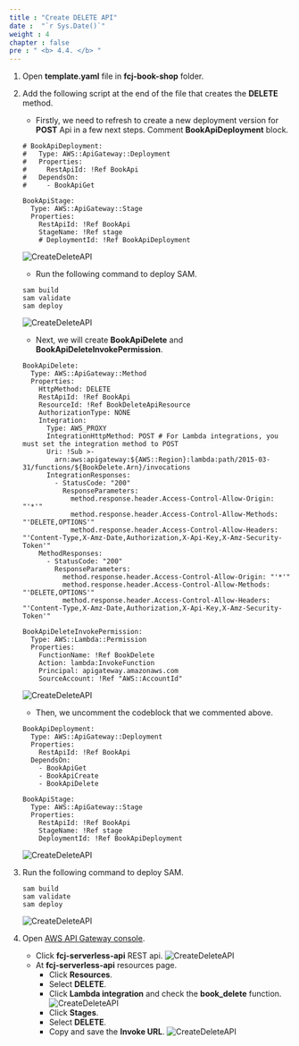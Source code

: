 ```yaml
---
title : "Create DELETE API"
date :  "`r Sys.Date()`" 
weight : 4
chapter : false
pre : " <b> 4.4. </b> "
---
```

1. Open **template.yaml** file in **fcj-book-shop** folder.

2. Add the following script at the end of the file that creates the **DELETE** method.
    - Firstly, we need to refresh to create a new deployment version for **POST** Api in a few next steps. Comment **BookApiDeployment** block.
    ```
    # BookApiDeployment:
    #   Type: AWS::ApiGateway::Deployment
    #   Properties:
    #     RestApiId: !Ref BookApi
    #   DependsOn:
    #     - BookApiGet

    BookApiStage:
      Type: AWS::ApiGateway::Stage
      Properties:
        RestApiId: !Ref BookApi
        StageName: !Ref stage
        # DeploymentId: !Ref BookApiDeployment
    ```
    ![CreateDeleteAPI](/000080-Book-store-Deploying-Serverless-Book-store-with-AWS-SAM/images/temp/1/72.png?&width=90pc)
    - Run the following command to deploy SAM.
    ```
    sam build
    sam validate
    sam deploy
    ```
    ![CreateDeleteAPI](/000080-Book-store-Deploying-Serverless-Book-store-with-AWS-SAM/images/temp/1/73.png?&width=90pc)
    - Next, we will create **BookApiDelete** and **BookApiDeleteInvokePermission**.
    ```
    BookApiDelete:
      Type: AWS::ApiGateway::Method
      Properties:
        HttpMethod: DELETE
        RestApiId: !Ref BookApi
        ResourceId: !Ref BookDeleteApiResource
        AuthorizationType: NONE
        Integration:
          Type: AWS_PROXY
          IntegrationHttpMethod: POST # For Lambda integrations, you must set the integration method to POST
          Uri: !Sub >-
            arn:aws:apigateway:${AWS::Region}:lambda:path/2015-03-31/functions/${BookDelete.Arn}/invocations
          IntegrationResponses:
            - StatusCode: "200"
              ResponseParameters:
                method.response.header.Access-Control-Allow-Origin: "'*'"
                method.response.header.Access-Control-Allow-Methods: "'DELETE,OPTIONS'"
                method.response.header.Access-Control-Allow-Headers: "'Content-Type,X-Amz-Date,Authorization,X-Api-Key,X-Amz-Security-Token'"
        MethodResponses:
          - StatusCode: "200"
            ResponseParameters:
              method.response.header.Access-Control-Allow-Origin: "'*'"
              method.response.header.Access-Control-Allow-Methods: "'DELETE,OPTIONS'"
              method.response.header.Access-Control-Allow-Headers: "'Content-Type,X-Amz-Date,Authorization,X-Api-Key,X-Amz-Security-Token'"

    BookApiDeleteInvokePermission:
      Type: AWS::Lambda::Permission
      Properties:
        FunctionName: !Ref BookDelete
        Action: lambda:InvokeFunction
        Principal: apigateway.amazonaws.com
        SourceAccount: !Ref "AWS::AccountId"
    ```
    ![CreateDeleteAPI](/000080-Book-store-Deploying-Serverless-Book-store-with-AWS-SAM/images/temp/1/79.png?&width=90pc)
    - Then, we uncomment the codeblock that we commented above.
    ```
    BookApiDeployment:
      Type: AWS::ApiGateway::Deployment
      Properties:
        RestApiId: !Ref BookApi
      DependsOn:
        - BookApiGet
        - BookApiCreate
        - BookApiDelete

    BookApiStage:
      Type: AWS::ApiGateway::Stage
      Properties:
        RestApiId: !Ref BookApi
        StageName: !Ref stage
        DeploymentId: !Ref BookApiDeployment
    ```
    ![CreateDeleteAPI](/000080-Book-store-Deploying-Serverless-Book-store-with-AWS-SAM/images/temp/1/80.png?&width=90pc)

3. Run the following command to deploy SAM.
    ```
    sam build
    sam validate
    sam deploy
    ```
    ![CreateDeleteAPI](/000080-Book-store-Deploying-Serverless-Book-store-with-AWS-SAM/images/temp/1/81.png?&width=90pc)

4. Open [AWS API Gateway console](https://us-east-1.console.aws.amazon.com/apigateway/home?region=us-east-1).
    - Click **fcj-serverless-api** REST api.
    ![CreateDeleteAPI](/000080-Book-store-Deploying-Serverless-Book-store-with-AWS-SAM/images/temp/1/64.png?width=90pc)
    - At **fcj-serverless-api** resources page.
      - Click **Resources**.
      - Select **DELETE**.
      - Click **Lambda integration** and check the **book_delete** function.
      ![CreateDeleteAPI](/000080-Book-store-Deploying-Serverless-Book-store-with-AWS-SAM/images/temp/1/82.png?&width=90pc)
      - Click **Stages**.
      - Select **DELETE**.
      - Copy and save the **Invoke URL**.
      ![CreateDeleteAPI](/000080-Book-store-Deploying-Serverless-Book-store-with-AWS-SAM/images/temp/1/83.png?&width=90pc)